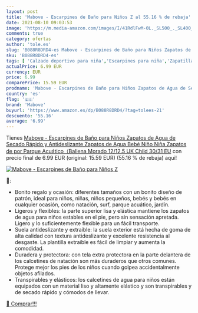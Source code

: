 ```yaml
---
layout: post
title: 'Mabove - Escarpines de Baño para Niños Z al 55.16 % de rebaja'
date: 2021-08-10 09:03:53
image: 'https://m.media-amazon.com/images/I/41RdlFwM-0L._SL500_._SL400_.jpg'
comments: true
category: ofertas
author: 'tole.es'
slug: 'B088R8DRD4-es Mabove - Escarpines de Baño para Niños Zapatos de Agua de...'
sku: 'B088R8DRD4-es'
tags: [ 'Calzado deportivo para niña','Escarpines para niña','Zapatillas y calzado deportivo para niña','Zapatos','Zapatos - Niñas','Zapatos y complementos','mabove','zapatos', ]
actualPrice: 6.99 EUR
currency: EUR
price: 6.99
comparePrice: 15.59 EUR
prodname: 'Mabove - Escarpines de Baño para Niños Zapatos de Agua de Secado Rápido y Antideslizante Zapatos de Agua Bebé Niño Niña Zapatos de por Parque Acuático（Ballena Morado 12/12.5 UK Child 30/31 EU'
country: 'es'
flag: '🇪🇸'
brand: 'Mabove'
buyurl: 'https://www.amazon.es/dp/B088R8DRD4/?tag=tolees-21'
descuento: '55.16'
average: '6.99'
---
```


Tienes [Mabove - Escarpines de Baño para Niños Zapatos de Agua de Secado Rápido y Antideslizante Zapatos de Agua Bebé Niño Niña Zapatos de por Parque Acuático（Ballena Morado 12/12.5 UK Child 30/31 EU](https://www.amazon.es/dp/B088R8DRD4/?tag=tolees-21) con precio final de  6.99 EUR (original: 15.59 EUR) (55.16 %  de rebaja) aqui!

[![Mabove - Escarpines de Baño para Niños Z](https://m.media-amazon.com/images/I/41RdlFwM-0L._SL500_._SL400_.jpg)](https://www.amazon.es/dp/B088R8DRD4/?tag=tolees-21)

🔎:

- Bonito regalo y ocasión: diferentes tamaños con un bonito diseño de patrón, ideal para niños, niñas, niños pequeños, bebés y bebés en cualquier ocasión, como natación, surf, parque acuático, jardín.
- Ligeros y flexibles: la parte superior lisa y elástica mantiene los zapatos de agua para niños estables en el pie, pero sin sensación apretada. Ligero y lo suficientemente flexible para un fácil transporte.
- Suela antideslizante y extraíble: la suela exterior está hecha de goma de alta calidad con textura antideslizante y excelente resistencia al desgaste. La plantilla extraíble es fácil de limpiar y aumenta la comodidad.
- Duradera y protectora: con tela extra protectora en la parte delantera de los calcetines de natación son más duraderos que otros comunes. Protege mejor los pies de los niños cuando golpea accidentalmente objetos afilados.
- Transpirables y elásticos: los calcetines de agua para niños están equipados con un material liso y altamente elástico y son transpirables y de secado rápido y cómodos de llevar.

[🛒 Comprar!!!](https://www.amazon.es/dp/B088R8DRD4/?tag=tolees-21)
